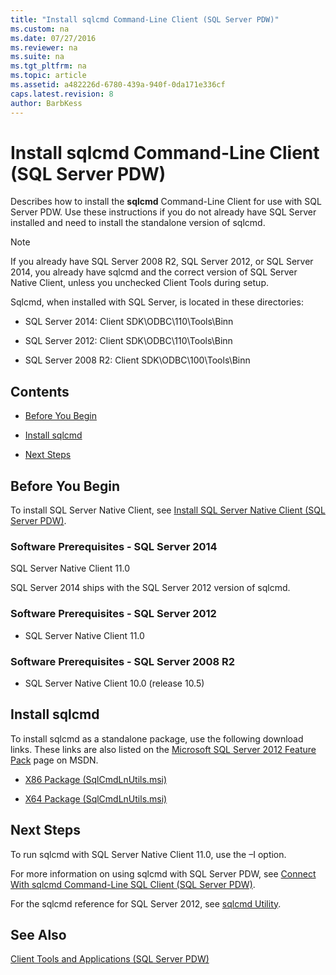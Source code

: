 ```yaml
---
title: "Install sqlcmd Command-Line Client (SQL Server PDW)"
ms.custom: na
ms.date: 07/27/2016
ms.reviewer: na
ms.suite: na
ms.tgt_pltfrm: na
ms.topic: article
ms.assetid: a482226d-6780-439a-940f-0da171e336cf
caps.latest.revision: 8
author: BarbKess
---
```

# Install sqlcmd Command-Line Client (SQL Server PDW)
Describes how to install the **sqlcmd** Command-Line Client for use with SQL Server PDW. Use these instructions if you do not already have SQL Server installed and need to install the standalone version of sqlcmd.  
  
> [!NOTE]  
> If you already have SQL Server 2008 R2, SQL Server 2012, or SQL Server 2014, you already have sqlcmd and the correct version of SQL Server Native Client, unless you unchecked Client Tools during setup.  
  
Sqlcmd, when installed with SQL Server, is located in these directories:  
  
-   SQL Server 2014: Client SDK\ODBC\110\Tools\Binn  
  
-   SQL Server 2012: Client SDK\ODBC\110\Tools\Binn  
  
-   SQL Server 2008 R2: Client SDK\ODBC\100\Tools\Binn  
  
## Contents  
  
-   [Before You Begin](#before)  
  
-   [Install sqlcmd](#install)  
  
-   [Next Steps](#next)  
  
## <a name="before"></a>Before You Begin  
To install SQL Server Native Client, see [Install SQL Server Native Client &#40;SQL Server PDW&#41;](../../mpp/sqlpdw/install-sql-server-native-client-sql-server-pdw.md).  
  
### Software Prerequisites - SQL Server 2014  
SQL Server Native Client 11.0  
  
SQL Server 2014 ships with the SQL Server 2012 version of sqlcmd.  
  
### Software Prerequisites - SQL Server 2012  
  
-   SQL Server Native Client 11.0  
  
### Software Prerequisites - SQL Server 2008 R2  
  
-   SQL Server Native Client 10.0 (release 10.5)  
  
## <a name="install"></a>Install sqlcmd  
To install sqlcmd as a standalone package, use the following download links. These links are also listed on the [Microsoft SQL Server 2012 Feature Pack](http://www.microsoft.com/en-us/download/details.aspx?id=29065) page on MSDN.  
  
-   [X86 Package (SqlCmdLnUtils.msi)](http://go.microsoft.com/fwlink/?LinkID=239649&clcid=0x409)  
  
-   [X64 Package (SqlCmdLnUtils.msi)](http://go.microsoft.com/fwlink/?LinkID=239650&clcid=0x409)  
  
## <a name="next"></a>Next Steps  
To run sqlcmd with SQL Server Native Client 11.0, use the –I option.  
  
For more information on using sqlcmd with SQL Server PDW, see [Connect With sqlcmd Command-Line SQL Client &#40;SQL Server PDW&#41;](../../mpp/sqlpdw/connect-with-sqlcmd-command-line-sql-client-sql-server-pdw.md).  
  
For the sqlcmd reference for SQL Server 2012, see [sqlcmd Utility](http://msdn.microsoft.com/en-US/library/ms162773(v=sql.110).aspx).  
  
## See Also  
[Client Tools and Applications &#40;SQL Server PDW&#41;](../../mpp/sqlpdw/client-tools-and-applications-sql-server-pdw.md)  
  
